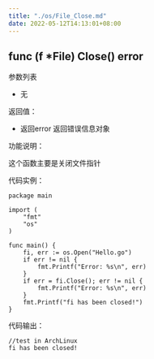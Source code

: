 ```yaml
---
title: "./os/File_Close.md"
date: 2022-05-12T14:13:01+08:00
---
```

## func (f *File) Close() error

参数列表

- 无

返回值：

- 返回error 返回错误信息对象

功能说明：

这个函数主要是关闭文件指针

代码实例：

    package main

    import (
        "fmt"
        "os"
    )

    func main() {
        fi, err := os.Open("Hello.go")
        if err != nil {
            fmt.Printf("Error: %s\n", err)
        }
        if err = fi.Close(); err != nil {
            fmt.Printf("Error: %s\n", err)
        }
        fmt.Printf("fi has been closed!")
    }

代码输出：

    //test in ArchLinux
    fi has been closed!

